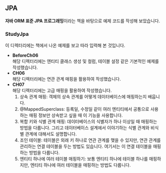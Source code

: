 ## JPA  
**자바 ORM 표준 JPA 프로그래밍**이라는 책을 바탕으로 예제 코드를 작성해 보았습니다.

### StudyJpa
이 디렉터리에는 책에서 나온 예제를 보고 따라 입력해 본 것입니다.
- **BeforeCh06**  
  해당 디렉터리에는 엔티티 클래스 생성 및 컬럼, 테이블 설정 같은 기본적인 예제를 작성했습니다.
- **CH06**  
  해당 디렉터리에는 연관 관계 매핑을 활용하여 작성했습니다.
- **CH07**  
  해당 디렉터리에는 고급 매핑을 활용하여 작성했습니다.
   1. 상속 관계 매핑: 객체의 상속 관계를 어떻게 데이터베이스에 매핑하는지 배웁니다.
   2. @MappedSuperclass: 등록일, 수정일 같이 여러 엔티티에서 공통으로 사용하는 매핑 정보만 상속받고 싶을 때 이 기능을 사용합니다.
   3. 복합 키와 식별 관계 매핑: 데이터베이스의 식별자가 하나 이상일 때 매핑하는 방법을 다룹니다. 그리고 데이터베이스 설계에서 이야기하는 식별 관계와 비식별 관계에 대해서도 설명합니다.
   4. 조인 테이블: 테이블은 외래 키 하나로 연관 관계를 맺을 수 있지만, 연관 관계를 관리하는 연결 테이블을 두는 방법도 있습니다. 여기서는 이 연결 테이블을 매핑하는 방법을 다룹니다.
   5. 엔티티 하나에 여러 테이블 매핑하기: 보통 엔티티 하나에 테이블 하나를 매핑하지만, 엔티티 하나에 여러 테이블을 매핑하는 방법도 다룹니다. 
